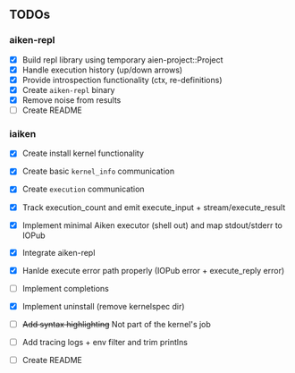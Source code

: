 ## TODOs

### aiken-repl

- [x] Build repl library using temporary aien-project::Project
- [x] Handle execution history (up/down arrows)
- [x] Provide introspection functionality (ctx, re-definitions)
- [x] Create `aiken-repl` binary
- [x] Remove noise from results
- [ ] Create README

### iaiken

- [x] Create install kernel functionality
- [x] Create basic `kernel_info` communication
- [x] Create `execution` communication
- [x] Track execution_count and emit execute_input + stream/execute_result
- [x] Implement minimal Aiken executor (shell out) and map stdout/stderr to IOPub
- [x] Integrate aiken-repl
- [x] Hanlde execute error path properly (IOPub error + execute_reply error)
- [ ] Implement completions
- [x] Implement uninstall (remove kernelspec dir)
- [ ] ~~Add syntax highlighting~~ Not part of the kernel's job
- [ ] Add tracing logs + env filter and trim printlns
- [ ] Create README



